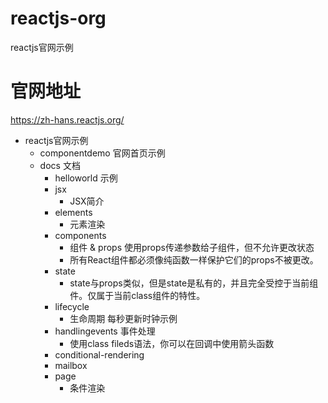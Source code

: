 # reactjs-org
reactjs官网示例

# 官网地址
https://zh-hans.reactjs.org/

* reactjs官网示例
    * componentdemo 官网首页示例
    * docs 文档
        * helloworld 示例
        * jsx
            * JSX简介
        * elements
            * 元素渲染
        * components
            * 组件 & props 使用props传递参数给子组件，但不允许更改状态
            * 所有React组件都必须像纯函数一样保护它们的props不被更改。
        * state 
            * state与props类似，但是state是私有的，并且完全受控于当前组件。仅属于当前class组件的特性。
        * lifecycle
            * 生命周期  每秒更新时钟示例
        * handlingevents 事件处理
            * 使用class fileds语法，你可以在回调中使用箭头函数
        * conditional-rendering
        * mailbox
        * page 
            * 条件渲染